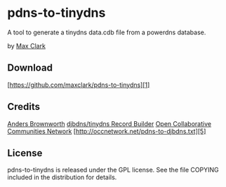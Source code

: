 # pdns-to-tinydns

A tool to generate a tinydns data.cdb file from a powerdns database.

by [Max Clark](http://www.clarksys.com)

## Download

[https://github.com/maxclark/pdns-to-tinydns][1]

## Credits

[Anders Brownworth][2] [djbdns/tinydns Record Builder][3]
[Open Collaborative Communities Network][4] [http://occnetwork.net/pdns-to-djbdns.txt][5]

## License

pdns-to-tinydns is released under the GPL license. See the file COPYING included in the distribution for details.

[1]: https://github.com/maxclark/pdns-to-tinydns
[2]: http://anders.com/
[3]: http://anders.com/projects/sysadmin/djbdnsRecordBuilder/
[4]: http://occnetwork.net
[5]: http://occnetwork.net/pdns-to-djbdns.txt